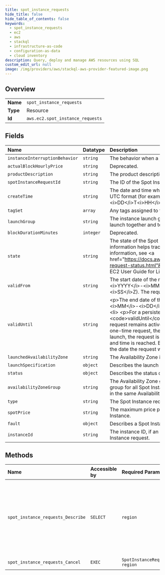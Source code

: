```yaml
---
title: spot_instance_requests
hide_title: false
hide_table_of_contents: false
keywords:
  - spot_instance_requests
  - ec2
  - aws    
  - stackql
  - infrastructure-as-code
  - configuration-as-data
  - cloud inventory
description: Query, deploy and manage AWS resources using SQL
custom_edit_url: null
image: /img/providers/aws/stackql-aws-provider-featured-image.png
---
```

  
    

## Overview
<table><tbody>
<tr><td><b>Name</b></td><td><code>spot_instance_requests</code></td></tr>
<tr><td><b>Type</b></td><td>Resource</td></tr>
<tr><td><b>Id</b></td><td><code>aws.ec2.spot_instance_requests</code></td></tr>
</tbody></table>

## Fields
| Name | Datatype | Description |
|:-----|:---------|:------------|
| `instanceInterruptionBehavior` | `string` | The behavior when a Spot Instance is interrupted. |
| `actualBlockHourlyPrice` | `string` | Deprecated. |
| `productDescription` | `string` | The product description associated with the Spot Instance. |
| `spotInstanceRequestId` | `string` | The ID of the Spot Instance request. |
| `createTime` | `string` | The date and time when the Spot Instance request was created, in UTC format (for example, &lt;i&gt;YYYY&lt;/i&gt;-&lt;i&gt;MM&lt;/i&gt;-&lt;i&gt;DD&lt;/i&gt;T&lt;i&gt;HH&lt;/i&gt;:&lt;i&gt;MM&lt;/i&gt;:&lt;i&gt;SS&lt;/i&gt;Z). |
| `tagSet` | `array` | Any tags assigned to the resource. |
| `launchGroup` | `string` | The instance launch group. Launch groups are Spot Instances that launch together and terminate together. |
| `blockDurationMinutes` | `integer` | Deprecated. |
| `state` | `string` | The state of the Spot Instance request. Spot request status information helps track your Spot Instance requests. For more information, see &lt;a href="https://docs.aws.amazon.com/AWSEC2/latest/UserGuide/spot-request-status.html"&gt;Spot request status&lt;/a&gt; in the &lt;i&gt;Amazon EC2 User Guide for Linux Instances&lt;/i&gt;. |
| `validFrom` | `string` | The start date of the request, in UTC format (for example, &lt;i&gt;YYYY&lt;/i&gt;-&lt;i&gt;MM&lt;/i&gt;-&lt;i&gt;DD&lt;/i&gt;T&lt;i&gt;HH&lt;/i&gt;:&lt;i&gt;MM&lt;/i&gt;:&lt;i&gt;SS&lt;/i&gt;Z). The request becomes active at this date and time. |
| `validUntil` | `string` | &lt;p&gt;The end date of the request, in UTC format (&lt;i&gt;YYYY&lt;/i&gt;-&lt;i&gt;MM&lt;/i&gt;-&lt;i&gt;DD&lt;/i&gt;T&lt;i&gt;HH&lt;/i&gt;:&lt;i&gt;MM&lt;/i&gt;:&lt;i&gt;SS&lt;/i&gt;Z).&lt;/p&gt; &lt;ul&gt; &lt;li&gt; &lt;p&gt;For a persistent request, the request remains active until the &lt;code&gt;validUntil&lt;/code&gt; date and time is reached. Otherwise, the request remains active until you cancel it. &lt;/p&gt; &lt;/li&gt; &lt;li&gt; &lt;p&gt;For a one-time request, the request remains active until all instances launch, the request is canceled, or the &lt;code&gt;validUntil&lt;/code&gt; date and time is reached. By default, the request is valid for 7 days from the date the request was created.&lt;/p&gt; &lt;/li&gt; &lt;/ul&gt; |
| `launchedAvailabilityZone` | `string` | The Availability Zone in which the request is launched. |
| `launchSpecification` | `object` | Describes the launch specification for an instance. |
| `status` | `object` | Describes the status of a Spot Instance request. |
| `availabilityZoneGroup` | `string` | The Availability Zone group. If you specify the same Availability Zone group for all Spot Instance requests, all Spot Instances are launched in the same Availability Zone. |
| `type` | `string` | The Spot Instance request type. |
| `spotPrice` | `string` | The maximum price per hour that you are willing to pay for a Spot Instance. |
| `fault` | `object` | Describes a Spot Instance state change. |
| `instanceId` | `string` | The instance ID, if an instance has been launched to fulfill the Spot Instance request. |
## Methods
| Name | Accessible by | Required Params | Description |
|:-----|:--------------|:----------------|:------------|
| `spot_instance_requests_Describe` | `SELECT` | `region` | &lt;p&gt;Describes the specified Spot Instance requests.&lt;/p&gt; &lt;p&gt;You can use &lt;code&gt;DescribeSpotInstanceRequests&lt;/code&gt; to find a running Spot Instance by examining the response. If the status of the Spot Instance is &lt;code&gt;fulfilled&lt;/code&gt;, the instance ID appears in the response and contains the identifier of the instance. Alternatively, you can use &lt;a href="https://docs.aws.amazon.com/AWSEC2/latest/APIReference/API_DescribeInstances"&gt;DescribeInstances&lt;/a&gt; with a filter to look for instances where the instance lifecycle is &lt;code&gt;spot&lt;/code&gt;.&lt;/p&gt; &lt;p&gt;We recommend that you set &lt;code&gt;MaxResults&lt;/code&gt; to a value between 5 and 1000 to limit the number of results returned. This paginates the output, which makes the list more manageable and returns the results faster. If the list of results exceeds your &lt;code&gt;MaxResults&lt;/code&gt; value, then that number of results is returned along with a &lt;code&gt;NextToken&lt;/code&gt; value that can be passed to a subsequent &lt;code&gt;DescribeSpotInstanceRequests&lt;/code&gt; request to retrieve the remaining results.&lt;/p&gt; &lt;p&gt;Spot Instance requests are deleted four hours after they are canceled and their instances are terminated.&lt;/p&gt; |
| `spot_instance_requests_Cancel` | `EXEC` | `SpotInstanceRequestId, region` | &lt;p&gt;Cancels one or more Spot Instance requests.&lt;/p&gt; &lt;important&gt; &lt;p&gt;Canceling a Spot Instance request does not terminate running Spot Instances associated with the request.&lt;/p&gt; &lt;/important&gt; |
